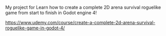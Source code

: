 My project for Learn how to create a complete 2D arena survival roguelike game from start to finish in Godot engine 4!

https://www.udemy.com/course/create-a-complete-2d-arena-survival-roguelike-game-in-godot-4/
